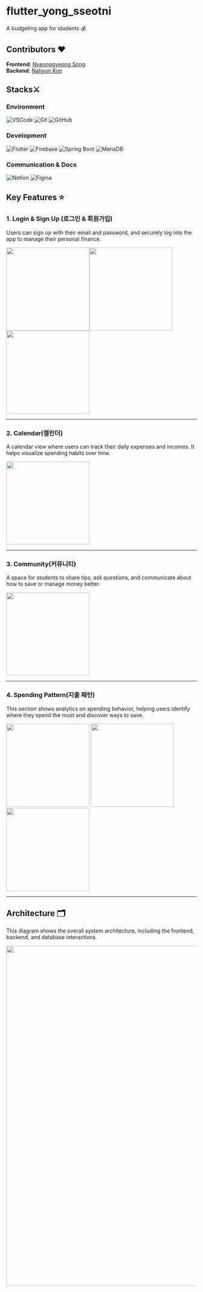 # flutter_yong_sseotni
A budgeting app for students 💰

## Contributors ♥️ 

**Frontend**: [Nyeonggyeong Song](https://github.com/nyeonggyeong)  
**Backend**: [Nahyun Kim](https://github.com/Comets-nana)

## Stacks⚔️

### Environment
![VSCode](https://img.shields.io/badge/VSCode-007ACC?style=for-the-badge&logo=visualstudiocode&logoColor=white)
![Git](https://img.shields.io/badge/Git-F05032?style=for-the-badge&logo=git&logoColor=white)
![GitHub](https://img.shields.io/badge/GitHub-181717?style=for-the-badge&logo=github&logoColor=white)

### Development
![Flutter](https://img.shields.io/badge/Flutter-02569B?style=for-the-badge&logo=flutter&logoColor=white)
![Firebase](https://img.shields.io/badge/Firebase-FFCA28?style=for-the-badge&logo=firebase&logoColor=black)
![Spring Boot](https://img.shields.io/badge/Spring_Boot-6DB33F?style=for-the-badge&logo=springboot&logoColor=white)
![MariaDB](https://img.shields.io/badge/MariaDB-003545?style=for-the-badge&logo=mariadb&logoColor=white)

### Communication & Docs
![Notion](https://img.shields.io/badge/Notion-000000?style=for-the-badge&logo=notion&logoColor=white)
![Figma](https://img.shields.io/badge/Figma-F24E1E?style=for-the-badge&logo=figma&logoColor=white)


## Key Features ⭐

### 1. Login & Sign Up (로그인 & 회원가입) 
Users can sign up with their email and password, and securely log into the app to manage their personal finance.

<img src="./assets/start_page.png" width="220"/><img src="./assets/login_page.png" width="220"/><img src="./assets/login_signup_page.png" width="220"/>

---

### 2. Calendar(캘린더)  
A calendar view where users can track their daily expenses and incomes. It helps visualize spending habits over time.

<img src="./assets/calendar_page.png" width="220"/>

---

### 3. Community(커뮤니티)  
A space for students to share tips, ask questions, and communicate about how to save or manage money better.

<img src="./assets/community_page.png" width="220"/>

---

### 4. Spending Pattern(지출 패턴)  
This section shows analytics on spending behavior, helping users identify where they spend the most and discover ways to save.

<img src="./assets/spending_pattern_page1.png" width="220"/> <img src="./assets/spending_pattern_page2.png" width="220"/> <img src="./assets/spending_pattern_page3.png" width="220"/>

---
## Architecture 🗂️ 
This diagram shows the overall system architecture, including the frontend, backend, and database interactions.

<img src="./assets/architecture.png" width="900"/>
